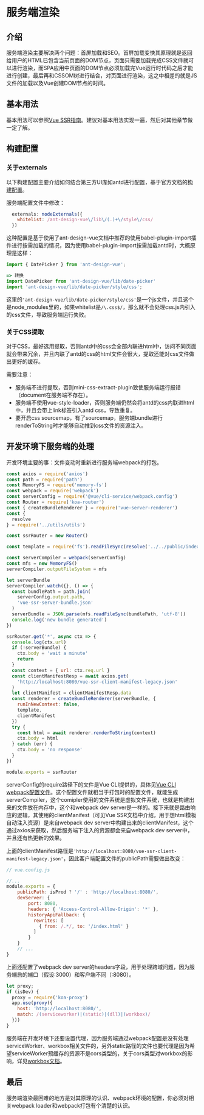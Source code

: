 # 服务端渲染

## 介绍

服务端渲染主要解决两个问题：首屏加载和SEO。首屏加载变快其原理就是返回给用户的HTML已包含当前页面的DOM节点，页面只需要加载完成CSS文件就可以进行渲染，而SPA应用中页面的DOM节点必须加载完Vue运行时代码之后才能进行创建，最后再和CSSOM树进行结合，对页面进行渲染，这之中相差的就是JS文件的加载以及Vue创建DOM节点的时间。

## 基本用法

基本用法可以参照[Vue SSR指南](<https://ssr.vuejs.org/zh/guide/#%E5%AE%89%E8%A3%85>)。建议对基本用法实现一遍，然后对其他章节做一定了解。

## 构建配置

### 关于externals

以下构建配置主要介绍如何结合第三方UI库如antd进行配置，基于官方文档的[构建配置](<https://ssr.vuejs.org/zh/guide/build-config.html#%E6%9C%8D%E5%8A%A1%E5%99%A8%E9%85%8D%E7%BD%AE-server-config>)。

服务端配置文件中修改：

```js
  externals: nodeExternals({
    whitelist: /ant-design-vue\/lib\/(.)+\/style\/css/
  })
```

这种配置是基于使用了ant-design-vue文档中推荐的使用babel-plugin-import插件进行按需加载的情况，因为使用babel-plugin-import按需加载antd时，大概原理是这样：

```js
import { DatePicker } from 'ant-design-vue';

=> 转换
import DatePicker from 'ant-design-vue/lib/date-picker'
import 'ant-design-vue/lib/date-picker/style/css';
```

这里的`'ant-design-vue/lib/date-picker/style/css'`是一个js文件，并且这个是node_modules里的，如果whitelist是`/\.css$/`，那么就不会处理css.js内引入的css文件，导致服务端运行失败。

### 关于CSS提取

对于CSS，最好选用提取，否则antd中的css会全部内联进html中，访问不同页面就会带来冗余，并且内联了antd的css的html文件会很大，提取还能对css文件做出更好的缓存。

需要注意：

- 服务端不进行提取，否则mini-css-extract-plugin致使服务端运行报错（document在服务端不存在）。
- 服务端不使用vue-style-loader，否则服务端仍然会将antd的css内联进html中，并且会带上link标签引入antd css，导致重复。
- 要开启css sourcemap，有了sourcemap，服务端bundle进行renderToString时才能够自动推到css文件的资源注入。



## 开发环境下服务端的处理

开发环境主要的事：文件变动时重新进行服务端webpack的打包。

```js
const axios = require('axios')
const path = require('path')
const MemoryFS = require('memory-fs')
const webpack = require('webpack')
const serverConfig = require('@vue/cli-service/webpack.config')
const Router = require('koa-router')
const { createBundleRenderer } = require('vue-server-renderer')
const {
  resolve
} = require('../utils/utils')

const ssrRouter = new Router()

const template = require('fs').readFileSync(resolve('../../public/index-server.html'), 'utf-8')

const serverCompiler = webpack(serverConfig)
const mfs = new MemoryFS()
serverCompiler.outputFileSystem = mfs

let serverBundle
serverCompiler.watch({}, () => {
  const bundlePath = path.join(
    serverConfig.output.path,
    'vue-ssr-server-bundle.json'
  )
  serverBundle = JSON.parse(mfs.readFileSync(bundlePath, 'utf-8'))
  console.log('new bundle generated')
})

ssrRouter.get('*', async ctx => {
  console.log(ctx.url)
  if (!serverBundle) {
    ctx.body = 'wait a minute'
    return
  }
  const context = { url: ctx.req.url }
  const clientManifestResp = await axios.get(
    'http://localhost:8080/vue-ssr-client-manifest-legacy.json'
  )
  let clientManifest = clientManifestResp.data
  const renderer = createBundleRenderer(serverBundle, {
    runInNewContext: false,
    template,
    clientManifest
  })
  try {
    const html = await renderer.renderToString(context)
    ctx.body = html
  } catch (err) {
    ctx.body = 'no response'
  }
})

module.exports = ssrRouter
```

serverConfig的require路径下的文件是Vue CLI提供的，具体见[Vue CLI webpack配置文件](<https://cli.vuejs.org/zh/guide/webpack.html#%E4%BB%A5%E4%B8%80%E4%B8%AA%E6%96%87%E4%BB%B6%E7%9A%84%E6%96%B9%E5%BC%8F%E4%BD%BF%E7%94%A8%E8%A7%A3%E6%9E%90%E5%A5%BD%E7%9A%84%E9%85%8D%E7%BD%AE>)。这个配置文件就相当于打包时的配置文件，就能生成serverCompiler，这个comipler使用的文件系统是虚拟文件系统，也就是构建出来的文件放在内存中，这个和webpack dev server是一样的。接下来就是路由响应的逻辑，其使用的clientManifest（可见Vue SSR文档中介绍，用于想html模板自动注入资源）是来自webpack dev server中构建出来的clientManifest，这个通过axios来获取，然后服务端下注入的资源都会来自webpack dev server中，并且还有热更新的效果。

上面的clientManifest路径是`'http://localhost:8080/vue-ssr-client-manifest-legacy.json'`，因此客户端配置文件的publicPath需要做出改变：

```js
// vue.config.js

//...
module.exports = {
    publicPath: isProd ? '/' : 'http://localhost:8080/',
    devServer: {
        port: 8080,
        headers: { 'Access-Control-Allow-Origin': '*' },
        historyApiFallback: {
          rewrites: [
            { from: /.*/, to: '/index.html' }
          ]
        }
  	}
    // ...
}
```

上面还配置了webpack dev server的headers字段，用于处理跨域问题，因为服务端启的端口（假设:3000）和客户端不同（:8080）。

```js
let proxy;
if (isDev) {
  proxy = require('koa-proxy')
  app.use(proxy({
    host: 'http://localhost:8080/',
    match: /(serviceworker)|(static)|(dll)|(workbox)/
  }))
}
```

服务端在开发环境下还要设置代理，因为服务端通过webpack配置是没有处理serviceWorker、workbox相关文件的，另外static路径的文件也要代理是因为希望serviceWorker预缓存的资源不是cors类型的，关于cors类型对workbox的影响，详见[workbox文档](https://developers.google.com/web/tools/workbox/guides/handle-third-party-requests)。



## 最后

服务端渲染最困难的地方是对其原理的认识、webpack环境的配置，你必须对相关webpack loader和webpack打包有个清楚的认识。